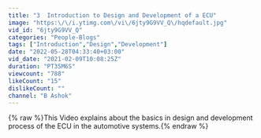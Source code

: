 ```yaml
---
title: "3  Introduction to Design and Development of a ECU"
image: "https:\/\/i.ytimg.com\/vi\/6jty9G9VV_Q\/hqdefault.jpg"
vid_id: "6jty9G9VV_Q"
categories: "People-Blogs"
tags: ["Introduction","Design","Development"]
date: "2022-05-28T04:33:40+03:00"
vid_date: "2021-02-09T10:08:25Z"
duration: "PT35M6S"
viewcount: "788"
likeCount: "15"
dislikeCount: ""
channel: "B Ashok"
---
```

{% raw %}This Video explains about the basics in design and development process of the ECU in the automotive systems.{% endraw %}
